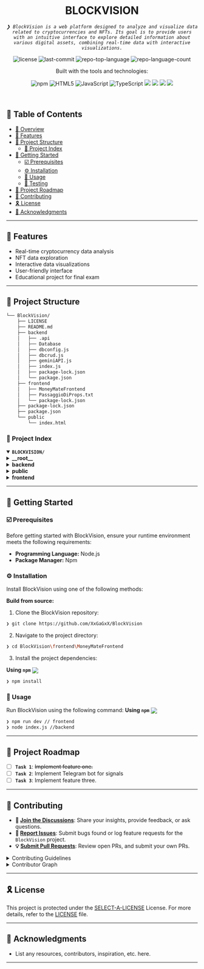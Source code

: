 
<p align="center"><h1 align="center">BLOCKVISION</h1></p>
<p align="center">
	<em><code>❯ BlockVision is a web platform designed to analyze and visualize data related to cryptocurrencies and NFTs. Its goal is to provide users with an intuitive interface to explore detailed information about various digital assets, combining real-time data with interactive visualizations.</code></em>
</p>
	<p align="center">
		<img src="https://img.shields.io/github/license/XxGaGxX/BlockVision?style=flat-square&logo=opensourceinitiative&logoColor=white&color=00ff24" alt="license">
		<img src="https://img.shields.io/github/last-commit/XxGaGxX/BlockVision?style=flat-square&logo=git&logoColor=white&color=00ff24" alt="last-commit">
		<img src="https://img.shields.io/github/languages/top/XxGaGxX/BlockVision?style=flat-square&color=00ff24" alt="repo-top-language">
		<img src="https://img.shields.io/github/languages/count/XxGaGxX/BlockVision?style=flat-square&color=00ff24" alt="repo-language-count">
	</p>
<p align="center">Built with the tools and technologies:</p>
<p align="center">
	<img src="https://img.shields.io/badge/NPM-%23CB3837.svg?style=for-the-badge&logo=npm&logoColor=white" alt="npm">
	<img src="https://img.shields.io/badge/html5-%23E34F26.svg?style=for-the-badge&logo=html5&logoColor=white" alt="HTML5">
	<img src="https://img.shields.io/badge/javascript-%23323330.svg?style=for-the-badge&logo=javascript&logoColor=%23F7DF1E" alt="JavaScript">
	<img src="https://img.shields.io/badge/typescript-%23007ACC.svg?style=for-the-badge&logo=typescript&logoColor=white" alt="TypeScript">
	 <img src='https://img.shields.io/badge/Microsoft%20SQL%20Server-CC2927?style=for-the-badge&logo=microsoft%20sql%20server&logoColor=white'>
	 <img src='https://img.shields.io/badge/react-%2320232a.svg?style=for-the-badge&logo=react&logoColor=%2361DAFB'>
	 <img src='https://img.shields.io/badge/node.js-6DA55F?style=for-the-badge&logo=node.js&logoColor=white)'>
	 <img src='https://img.shields.io/badge/python-3670A0?style=for-the-badge&logo=python&logoColor=ffdd54'>
</p>
<br>

## 🔗 Table of Contents

- [📍 Overview](#-overview)
- [👾 Features](#-features)
- [📁 Project Structure](#-project-structure)
  - [📂 Project Index](#-project-index)
- [🚀 Getting Started](#-getting-started)
  - [☑️ Prerequisites](#-prerequisites)
  - [⚙️ Installation](#-installation)
  - [🤖 Usage](#🤖-usage)
  - [🧪 Testing](#🧪-testing)
- [📌 Project Roadmap](#-project-roadmap)
- [🔰 Contributing](#-contributing)
- [🎗 License](#-license)
- [🙌 Acknowledgments](#-acknowledgments)

---
## 👾 Features

- Real-time cryptocurrency data analysis  
- NFT data exploration  
- Interactive data visualizations  
- User-friendly interface  
- Educational project for final exam  

---

## 📁 Project Structure

```sh
└── BlockVision/
    ├── LICENSE
    ├── README.md
    ├── backend
    │   ├── .api
    │   ├── Database
    │   ├── dbconfig.js
    │   ├── dbcrud.js
    │   ├── geminiAPI.js
    │   ├── index.js
    │   ├── package-lock.json
    │   └── package.json
    ├── frontend
    │   ├── MoneyMateFrontend
    │   ├── PassaggioDiProps.txt
    │   └── package-lock.json
    ├── package-lock.json
    ├── package.json
    └── public
        └── index.html
```


### 📂 Project Index
<details open>
	<summary><b><code>BLOCKVISION/</code></b></summary>
	<details> <!-- __root__ Submodule -->
		<summary><b>__root__</b></summary>
		<blockquote>
			<table>
			<tr>
				<td><b><a href='https://github.com/XxGaGxX/BlockVision/blob/master/package-lock.json'>package-lock.json</a></b></td>
				<td><code>❯ REPLACE-ME</code></td>
			</tr>
			<tr>
				<td><b><a href='https://github.com/XxGaGxX/BlockVision/blob/master/package.json'>package.json</a></b></td>
				<td><code>❯ REPLACE-ME</code></td>
			</tr>
			</table>
		</blockquote>
	</details>
	<details> <!-- backend Submodule -->
		<summary><b>backend</b></summary>
		<blockquote>
			<table>
			<tr>
				<td><b><a href='https://github.com/XxGaGxX/BlockVision/blob/master/backend/package-lock.json'>package-lock.json</a></b></td>
				<td><code>❯ REPLACE-ME</code></td>
			</tr>
			<tr>
				<td><b><a href='https://github.com/XxGaGxX/BlockVision/blob/master/backend/dbcrud.js'>dbcrud.js</a></b></td>
				<td><code>❯ REPLACE-ME</code></td>
			</tr>
			<tr>
				<td><b><a href='https://github.com/XxGaGxX/BlockVision/blob/master/backend/dbconfig.js'>dbconfig.js</a></b></td>
				<td><code>❯ REPLACE-ME</code></td>
			</tr>
			<tr>
				<td><b><a href='https://github.com/XxGaGxX/BlockVision/blob/master/backend/index.js'>index.js</a></b></td>
				<td><code>❯ REPLACE-ME</code></td>
			</tr>
			<tr>
				<td><b><a href='https://github.com/XxGaGxX/BlockVision/blob/master/backend/package.json'>package.json</a></b></td>
				<td><code>❯ REPLACE-ME</code></td>
			</tr>
			<tr>
				<td><b><a href='https://github.com/XxGaGxX/BlockVision/blob/master/backend/geminiAPI.js'>geminiAPI.js</a></b></td>
				<td><code>❯ REPLACE-ME</code></td>
			</tr>
			</table>
			<details>
				<summary><b>.api</b></summary>
				<blockquote>
					<table>
					<tr>
						<td><b><a href='https://github.com/XxGaGxX/BlockVision/blob/master/backend/.api/api.json'>api.json</a></b></td>
						<td><code>❯ REPLACE-ME</code></td>
					</tr>
					</table>
					<details>
						<summary><b>apis</b></summary>
						<blockquote>
							<details>
								<summary><b>opensea</b></summary>
								<blockquote>
									<table>
									<tr>
										<td><b><a href='https://github.com/XxGaGxX/BlockVision/blob/master/backend/.api/apis/opensea/types.d.ts'>types.d.ts</a></b></td>
										<td><code>❯ REPLACE-ME</code></td>
									</tr>
									<tr>
										<td><b><a href='https://github.com/XxGaGxX/BlockVision/blob/master/backend/.api/apis/opensea/package-lock.json'>package-lock.json</a></b></td>
										<td><code>❯ REPLACE-ME</code></td>
									</tr>
									<tr>
										<td><b><a href='https://github.com/XxGaGxX/BlockVision/blob/master/backend/.api/apis/opensea/schemas.d.ts'>schemas.d.ts</a></b></td>
										<td><code>❯ REPLACE-ME</code></td>
									</tr>
									<tr>
										<td><b><a href='https://github.com/XxGaGxX/BlockVision/blob/master/backend/.api/apis/opensea/openapi.json'>openapi.json</a></b></td>
										<td><code>❯ REPLACE-ME</code></td>
									</tr>
									<tr>
										<td><b><a href='https://github.com/XxGaGxX/BlockVision/blob/master/backend/.api/apis/opensea/index.d.ts'>index.d.ts</a></b></td>
										<td><code>❯ REPLACE-ME</code></td>
									</tr>
									<tr>
										<td><b><a href='https://github.com/XxGaGxX/BlockVision/blob/master/backend/.api/apis/opensea/index.js'>index.js</a></b></td>
										<td><code>❯ REPLACE-ME</code></td>
									</tr>
									<tr>
										<td><b><a href='https://github.com/XxGaGxX/BlockVision/blob/master/backend/.api/apis/opensea/package.json'>package.json</a></b></td>
										<td><code>❯ REPLACE-ME</code></td>
									</tr>
									</table>
								</blockquote>
							</details>
						</blockquote>
					</details>
				</blockquote>
			</details>
			<details>
				<summary><b>Database</b></summary>
				<blockquote>
					<table>
					<tr>
						<td><b><a href='https://github.com/XxGaGxX/BlockVision/blob/master/backend/Database/scriptUser.sql'>scriptUser.sql</a></b></td>
						<td><code>❯ REPLACE-ME</code></td>
					</tr>
					</table>
				</blockquote>
			</details>
		</blockquote>
	</details>
	<details> <!-- public Submodule -->
		<summary><b>public</b></summary>
		<blockquote>
			<table>
			<tr>
				<td><b><a href='https://github.com/XxGaGxX/BlockVision/blob/master/public/index.html'>index.html</a></b></td>
				<td><code>❯ REPLACE-ME</code></td>
			</tr>
			</table>
		</blockquote>
	</details>
	<details> <!-- frontend Submodule -->
		<summary><b>frontend</b></summary>
		<blockquote>
			<table>
			<tr>
				<td><b><a href='https://github.com/XxGaGxX/BlockVision/blob/master/frontend/package-lock.json'>package-lock.json</a></b></td>
				<td><code>❯ REPLACE-ME</code></td>
			</tr>
			<tr>
				<td><b><a href='https://github.com/XxGaGxX/BlockVision/blob/master/frontend/PassaggioDiProps.txt'>PassaggioDiProps.txt</a></b></td>
				<td><code>❯ REPLACE-ME</code></td>
			</tr>
			</table>
			<details>
				<summary><b>MoneyMateFrontend</b></summary>
				<blockquote>
					<table>
					<tr>
						<td><b><a href='https://github.com/XxGaGxX/BlockVision/blob/master/frontend/MoneyMateFrontend/package-lock.json'>package-lock.json</a></b></td>
						<td><code>❯ REPLACE-ME</code></td>
					</tr>
					<tr>
						<td><b><a href='https://github.com/XxGaGxX/BlockVision/blob/master/frontend/MoneyMateFrontend/vite.config.js'>vite.config.js</a></b></td>
						<td><code>❯ REPLACE-ME</code></td>
					</tr>
					<tr>
						<td><b><a href='https://github.com/XxGaGxX/BlockVision/blob/master/frontend/MoneyMateFrontend/package.json'>package.json</a></b></td>
						<td><code>❯ REPLACE-ME</code></td>
					</tr>
					<tr>
						<td><b><a href='https://github.com/XxGaGxX/BlockVision/blob/master/frontend/MoneyMateFrontend/index.html'>index.html</a></b></td>
						<td><code>❯ REPLACE-ME</code></td>
					</tr>
					<tr>
						<td><b><a href='https://github.com/XxGaGxX/BlockVision/blob/master/frontend/MoneyMateFrontend/eslint.config.js'>eslint.config.js</a></b></td>
						<td><code>❯ REPLACE-ME</code></td>
					</tr>
					</table>
					<details>
						<summary><b>src</b></summary>
						<blockquote>
							<table>
							<tr>
								<td><b><a href='https://github.com/XxGaGxX/BlockVision/blob/master/frontend/MoneyMateFrontend/src/index.css'>index.css</a></b></td>
								<td><code>❯ REPLACE-ME</code></td>
							</tr>
							<tr>
								<td><b><a href='https://github.com/XxGaGxX/BlockVision/blob/master/frontend/MoneyMateFrontend/src/App.css'>App.css</a></b></td>
								<td><code>❯ REPLACE-ME</code></td>
							</tr>
							<tr>
								<td><b><a href='https://github.com/XxGaGxX/BlockVision/blob/master/frontend/MoneyMateFrontend/src/App.jsx'>App.jsx</a></b></td>
								<td><code>❯ REPLACE-ME</code></td>
							</tr>
							<tr>
								<td><b><a href='https://github.com/XxGaGxX/BlockVision/blob/master/frontend/MoneyMateFrontend/src/main.jsx'>main.jsx</a></b></td>
								<td><code>❯ REPLACE-ME</code></td>
							</tr>
							</table>
							<details>
								<summary><b>components</b></summary>
								<blockquote>
									<table>
									<tr>
										<td><b><a href='https://github.com/XxGaGxX/BlockVision/blob/master/frontend/MoneyMateFrontend/src/components/SignUp.jsx'>SignUp.jsx</a></b></td>
										<td><code>❯ REPLACE-ME</code></td>
									</tr>
									<tr>
										<td><b><a href='https://github.com/XxGaGxX/BlockVision/blob/master/frontend/MoneyMateFrontend/src/components/login.css'>login.css</a></b></td>
										<td><code>❯ REPLACE-ME</code></td>
									</tr>
									<tr>
										<td><b><a href='https://github.com/XxGaGxX/BlockVision/blob/master/frontend/MoneyMateFrontend/src/components/NftList.css'>NftList.css</a></b></td>
										<td><code>❯ REPLACE-ME</code></td>
									</tr>
									<tr>
										<td><b><a href='https://github.com/XxGaGxX/BlockVision/blob/master/frontend/MoneyMateFrontend/src/components/Navbar.jsx'>Navbar.jsx</a></b></td>
										<td><code>❯ REPLACE-ME</code></td>
									</tr>
									<tr>
										<td><b><a href='https://github.com/XxGaGxX/BlockVision/blob/master/frontend/MoneyMateFrontend/src/components/NftCollection.css'>NftCollection.css</a></b></td>
										<td><code>❯ REPLACE-ME</code></td>
									</tr>
									<tr>
										<td><b><a href='https://github.com/XxGaGxX/BlockVision/blob/master/frontend/MoneyMateFrontend/src/components/HomePage.css'>HomePage.css</a></b></td>
										<td><code>❯ REPLACE-ME</code></td>
									</tr>
									<tr>
										<td><b><a href='https://github.com/XxGaGxX/BlockVision/blob/master/frontend/MoneyMateFrontend/src/components/Login.jsx'>Login.jsx</a></b></td>
										<td><code>❯ REPLACE-ME</code></td>
									</tr>
									<tr>
										<td><b><a href='https://github.com/XxGaGxX/BlockVision/blob/master/frontend/MoneyMateFrontend/src/components/HomePage.jsx'>HomePage.jsx</a></b></td>
										<td><code>❯ REPLACE-ME</code></td>
									</tr>
									<tr>
										<td><b><a href='https://github.com/XxGaGxX/BlockVision/blob/master/frontend/MoneyMateFrontend/src/components/Nft.jsx'>Nft.jsx</a></b></td>
										<td><code>❯ REPLACE-ME</code></td>
									</tr>
									<tr>
										<td><b><a href='https://github.com/XxGaGxX/BlockVision/blob/master/frontend/MoneyMateFrontend/src/components/contacts.jsx'>contacts.jsx</a></b></td>
										<td><code>❯ REPLACE-ME</code></td>
									</tr>
									<tr>
										<td><b><a href='https://github.com/XxGaGxX/BlockVision/blob/master/frontend/MoneyMateFrontend/src/components/News.jsx'>News.jsx</a></b></td>
										<td><code>❯ REPLACE-ME</code></td>
									</tr>
									<tr>
										<td><b><a href='https://github.com/XxGaGxX/BlockVision/blob/master/frontend/MoneyMateFrontend/src/components/NftCollection.jsx'>NftCollection.jsx</a></b></td>
										<td><code>❯ REPLACE-ME</code></td>
									</tr>
									<tr>
										<td><b><a href='https://github.com/XxGaGxX/BlockVision/blob/master/frontend/MoneyMateFrontend/src/components/Crypto.css'>Crypto.css</a></b></td>
										<td><code>❯ REPLACE-ME</code></td>
									</tr>
									<tr>
										<td><b><a href='https://github.com/XxGaGxX/BlockVision/blob/master/frontend/MoneyMateFrontend/src/components/CryptoCoinPage.css'>CryptoCoinPage.css</a></b></td>
										<td><code>❯ REPLACE-ME</code></td>
									</tr>
									<tr>
										<td><b><a href='https://github.com/XxGaGxX/BlockVision/blob/master/frontend/MoneyMateFrontend/src/components/NftList.jsx'>NftList.jsx</a></b></td>
										<td><code>❯ REPLACE-ME</code></td>
									</tr>
									<tr>
										<td><b><a href='https://github.com/XxGaGxX/BlockVision/blob/master/frontend/MoneyMateFrontend/src/components/CryptoCoinPage.jsx'>CryptoCoinPage.jsx</a></b></td>
										<td><code>❯ REPLACE-ME</code></td>
									</tr>
									<tr>
										<td><b><a href='https://github.com/XxGaGxX/BlockVision/blob/master/frontend/MoneyMateFrontend/src/components/Crypto.jsx'>Crypto.jsx</a></b></td>
										<td><code>❯ REPLACE-ME</code></td>
									</tr>
									<tr>
										<td><b><a href='https://github.com/XxGaGxX/BlockVision/blob/master/frontend/MoneyMateFrontend/src/components/signup.css'>signup.css</a></b></td>
										<td><code>❯ REPLACE-ME</code></td>
									</tr>
									<tr>
										<td><b><a href='https://github.com/XxGaGxX/BlockVision/blob/master/frontend/MoneyMateFrontend/src/components/Navbar.css'>Navbar.css</a></b></td>
										<td><code>❯ REPLACE-ME</code></td>
									</tr>
									</table>
								</blockquote>
							</details>
							<details>
								<summary><b>animations</b></summary>
								<blockquote>
									<table>
									<tr>
										<td><b><a href='https://github.com/XxGaGxX/BlockVision/blob/master/frontend/MoneyMateFrontend/src/animations/scramble.tsx'>scramble.tsx</a></b></td>
										<td><code>❯ REPLACE-ME</code></td>
									</tr>
									</table>
								</blockquote>
							</details>
							<details>
								<summary><b>auth</b></summary>
								<blockquote>
									<table>
									<tr>
										<td><b><a href='https://github.com/XxGaGxX/BlockVision/blob/master/frontend/MoneyMateFrontend/src/auth/AuthContext.jsx'>AuthContext.jsx</a></b></td>
										<td><code>❯ REPLACE-ME</code></td>
									</tr>
									</table>
								</blockquote>
							</details>
							<details>
								<summary><b>utils</b></summary>
								<blockquote>
									<table>
									<tr>
										<td><b><a href='https://github.com/XxGaGxX/BlockVision/blob/master/frontend/MoneyMateFrontend/src/utils/cn.ts'>cn.ts</a></b></td>
										<td><code>❯ REPLACE-ME</code></td>
									</tr>
									</table>
								</blockquote>
							</details>
						</blockquote>
					</details>
					<details>
						<summary><b>public</b></summary>
						<blockquote>
							<table>
							<tr>
								<td><b><a href='https://github.com/XxGaGxX/BlockVision/blob/master/frontend/MoneyMateFrontend/public/index.html'>index.html</a></b></td>
								<td><code>❯ REPLACE-ME</code></td>
							</tr>
							</table>
						</blockquote>
					</details>
				</blockquote>
			</details>
		</blockquote>
	</details>
</details>

---
## 🚀 Getting Started

### ☑️ Prerequisites

Before getting started with BlockVision, ensure your runtime environment meets the following requirements:

- **Programming Language:** Node.js
- **Package Manager:** Npm


### ⚙️ Installation

Install BlockVision using one of the following methods:

**Build from source:**

1. Clone the BlockVision repository:
```sh
❯ git clone https://github.com/XxGaGxX/BlockVision
```

2. Navigate to the project directory:
```sh
❯ cd BlockVision\frontend\MoneyMateFrontend
```

3. Install the project dependencies:


**Using `npm`** [<img align="center" src="https://img.shields.io/badge/npm-CB3837.svg?style={badge_style}&logo=npm&logoColor=white" />](https://www.npmjs.com/)

```sh
❯ npm install
```



### 🤖 Usage
Run BlockVision using the following command:
**Using `npm`**  [<img align="center" src="https://img.shields.io/badge/npm-CB3837.svg?style={badge_style}&logo=npm&logoColor=white" />](https://www.npmjs.com/)

```sh
❯ npm run dev // frontend
❯ node index.js //backend
```



---
## 📌 Project Roadmap

- [ ] **`Task 1`**: <strike>Implement feature one.</strike>
- [ ] **`Task 2`**: Implement Telegram bot for signals
- [ ] **`Task 3`**: Implement feature three.

---

## 🔰 Contributing

- **💬 [Join the Discussions](https://github.com/XxGaGxX/BlockVision/discussions)**: Share your insights, provide feedback, or ask questions.
- **🐛 [Report Issues](https://github.com/XxGaGxX/BlockVision/issues)**: Submit bugs found or log feature requests for the `BlockVision` project.
- **💡 [Submit Pull Requests](https://github.com/XxGaGxX/BlockVision/blob/main/CONTRIBUTING.md)**: Review open PRs, and submit your own PRs.

<details closed>
<summary>Contributing Guidelines</summary>

1. **Fork the Repository**: Start by forking the project repository to your github account.
2. **Clone Locally**: Clone the forked repository to your local machine using a git client.
   ```sh
   git clone https://github.com/XxGaGxX/BlockVision
   ```
3. **Create a New Branch**: Always work on a new branch, giving it a descriptive name.
   ```sh
   git checkout -b new-feature-x
   ```
4. **Make Your Changes**: Develop and test your changes locally.
5. **Commit Your Changes**: Commit with a clear message describing your updates.
   ```sh
   git commit -m 'Implemented new feature x.'
   ```
6. **Push to github**: Push the changes to your forked repository.
   ```sh
   git push origin new-feature-x
   ```
7. **Submit a Pull Request**: Create a PR against the original project repository. Clearly describe the changes and their motivations.
8. **Review**: Once your PR is reviewed and approved, it will be merged into the main branch. Congratulations on your contribution!
</details>

<details closed>
<summary>Contributor Graph</summary>
<br>
<p align="left">
   <a href="https://github.com{/XxGaGxX/BlockVision/}graphs/contributors">
      <img src="https://contrib.rocks/image?repo=XxGaGxX/BlockVision">
   </a>
</p>
</details>

---

## 🎗 License

This project is protected under the [SELECT-A-LICENSE](https://choosealicense.com/licenses) License. For more details, refer to the [LICENSE](https://choosealicense.com/licenses/) file.

---

## 🙌 Acknowledgments

- List any resources, contributors, inspiration, etc. here.

---
